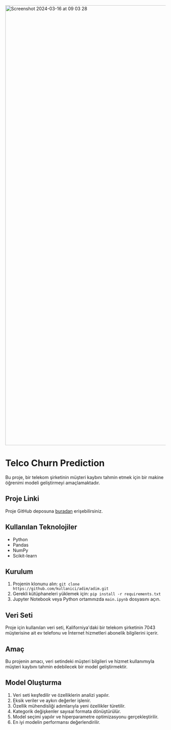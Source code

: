 <img width="1380" alt="Screenshot 2024-03-16 at 09 03 28" src="https://github.com/melisacevik/Machine-Learning/assets/113050206/29060377-4409-46a0-885f-50ced7905489">

# Telco Churn Prediction

Bu proje, bir telekom şirketinin müşteri kaybını tahmin etmek için bir makine öğrenimi modeli geliştirmeyi amaçlamaktadır.

## Proje Linki

Proje GitHub deposuna [buradan](https://github.com/melisacevik/Machine-Learning/blob/master/case-study/case-study3.py) erişebilirsiniz.

## Kullanılan Teknolojiler

- Python
- Pandas
- NumPy
- Scikit-learn

## Kurulum

1. Projenin klonunu alın: `git clone https://github.com/kullanici/adim/adim.git`
2. Gerekli kütüphaneleri yüklemek için: `pip install -r requirements.txt`
3. Jupyter Notebook veya Python ortamınızda `main.ipynb` dosyasını açın.

## Veri Seti

Proje için kullanılan veri seti, Kaliforniya'daki bir telekom şirketinin 7043 müşterisine ait ev telefonu ve İnternet hizmetleri abonelik bilgilerini içerir.

## Amaç

Bu projenin amacı, veri setindeki müşteri bilgileri ve hizmet kullanımıyla müşteri kaybını tahmin edebilecek bir model geliştirmektir.

## Model Oluşturma

1. Veri seti keşfedilir ve özelliklerin analizi yapılır.
2. Eksik veriler ve aykırı değerler işlenir.
3. Özellik mühendisliği adımlarıyla yeni özellikler türetilir.
4. Kategorik değişkenler sayısal formata dönüştürülür.
5. Model seçimi yapılır ve hiperparametre optimizasyonu gerçekleştirilir.
6. En iyi modelin performansı değerlendirilir.



